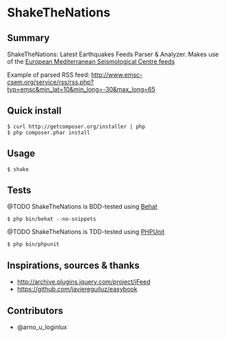 ShakeTheNations
===============


Summary
-------

ShakeTheNations: Latest Earthquakes Feeds Parser & Analyzer. Makes use of the [European Mediterranean Seismological Centre feeds](http://www.emsc-csem.org)

Example of parsed RSS feed: http://www.emsc-csem.org/service/rss/rss.php?typ=emsc&min_lat=10&min_long=-30&max_long=65

Quick install
-------------

    $ curl http://getcomposer.org/installer | php
    $ php composer.phar install

Usage
-----

    $ shake

Tests
-----

@TODO ShakeTheNations is BDD-tested using [Behat](http://behat.org)

    $ php bin/behat --no-snippets

@TODO ShakeTheNations is TDD-tested using [PHPUnit](https://github.com/sebastianbergmann/phpunit/)

    $ php bin/phpunit


Inspirations, sources & thanks
------------------------------

* http://archive.plugins.jquery.com/project/jFeed
* https://github.com/javiereguiluz/easybook

Contributors
------------

* @arno_u_loginlux
